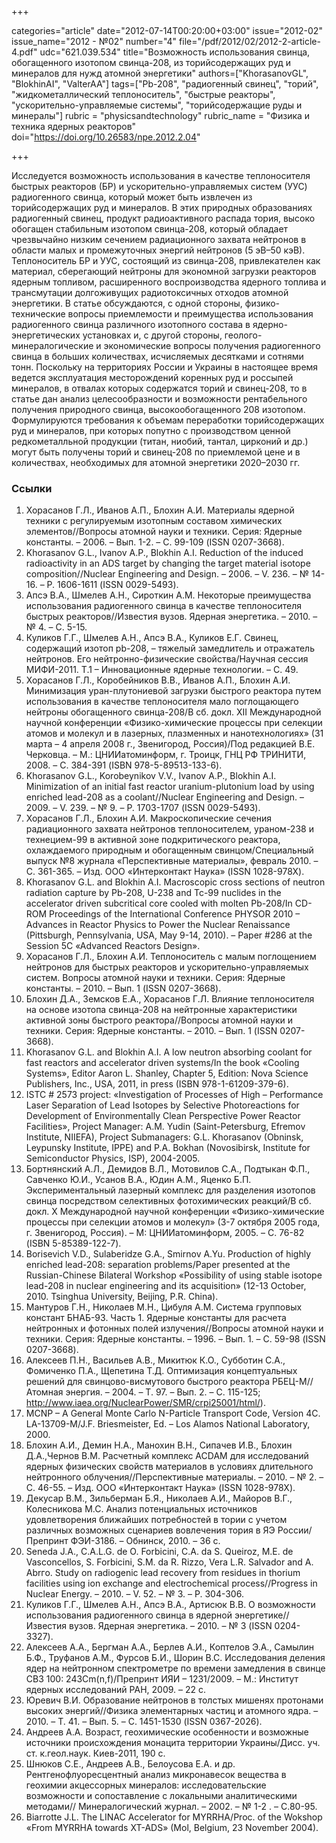 +++

categories="article"
date="2012-07-14T00:20:00+03:00"
issue="2012-02"
issue_name="2012 - №02"
number="4"
file="/pdf/2012/02/2012-2-article-4.pdf"
udc="621.039.534"
title="Возможность использования свинца, обогащенного изотопом свинца-208, из торийсодержащих руд и минералов для нужд атомной энергетики"
authors=["KhorasanovGL", "BlokhinAI", "ValterAA"]
tags=["Pb-208", "радиогенный свинец", "торий", "жидкометаллический теплоноситель", "быстрые реакторы", "ускорительно-управляемые системы", "торийсодержащие руды и минералы"]
rubric = "physicsandtechnology"
rubric_name = "Физика и техника ядерных реакторов"
doi="https://doi.org/10.26583/npe.2012.2.04"

+++

Исследуется возможность использования в качестве теплоносителя быстрых реакторов (БР) и ускорительно-управляемых систем (УУС) радиогенного свинца, который может быть извлечен из торийсодержащих руд и минералов. В этих природных образованиях радиогенный свинец, продукт радиоактивного распада тория, высоко обогащен стабильным изотопом свинца-208, который обладает чрезвычайно низким сечением радиационного захвата нейтронов в области малых и промежуточных энергий нейтронов (5 эВ–50 кэВ). Теплоноситель БР и УУС, состоящий из свинца-208, привлекателен как материал, сберегающий нейтроны для экономной загрузки реакторов ядерным топливом, расширенного воспроизводства ядерного топлива и трансмутации долгоживущих радиотоксичных отходов атомной энергетики. В статье обсуждаются, с одной стороны, физико-технические вопросы приемлемости и преимущества использования радиогенного свинца различного изотопного состава в ядерно-энергетических установках и, с другой стороны, геолого-минералогические и экономические вопросы получения радиогенного свинца в больших количествах, исчисляемых десятками и сотнями тонн. Поскольку на территориях России и Украины в настоящее время ведется эксплуатация месторождений коренных руд и россыпей минералов, в отвалах которых содержатся торий и свинец-208, то в статье дан анализ целесообразности и возможности рентабельного получения природного свинца, высокообогащенного 208 изотопом. Формулируются требования к объемам переработки торийсодержащих руд и минералов, при которых попутно с производством ценной редкометалльной продукции (титан, ниобий, тантал, цирконий и др.) могут быть получены торий и свинец-208 по приемлемой цене и в количествах, необходимых для атомной энергетики 2020–2030 гг.

### Ссылки

1. Хорасанов Г.Л., Иванов А.П., Блохин А.И. Материалы ядерной техники с регулируемым изотопным составом химических элементов//Вопросы атомной науки и техники. Серия: Ядерные константы. – 2006. – Вып. 1-2. – С. 99-109 (ISSN 0207-3668).
2. Khorasanov G.L., Ivanov A.P., Blokhin A.I. Reduction of the induced radioactivity in an ADS target by changing the target material isotope composition//Nuclear Engineering and Design. – 2006. – V. 236. – № 14-16. – Р. 1606-1611 (ISSN 0029-5493).
3. Апсэ В.А., Шмелев А.Н., Сироткин А.М. Некоторые преимущества использования радиогенного свинца в качестве теплоносителя быстрых реакторов//Известия вузов. Ядерная энергетика. – 2010. – № 4. – С. 5-15.
4. Куликов Г.Г., Шмелев А.Н., Апсэ В.А., Куликов Е.Г. Свинец, содержащий изотоп pb-208, – тяжелый замедлитель и отражатель нейтронов. Его нейтронно-физические свойства/Научная сессия МИФИ-2011. Т.1 – Инновационные ядерные технологии. – С. 49.
5. Хорасанов Г.Л., Коробейников В.В., Иванов А.П., Блохин А.И. Минимизация уран-плутониевой загрузки быстрого реактора путем использования в качестве теплоносителя мало поглощающего нейтроны обогащенного свинца-208/В сб. докл. XII Международной научной конференции «Физико-химические процессы при селекции атомов и молекул и в лазерных, плазменных и нанотехнологиях» (31 марта – 4 апреля 2008 г., Звенигород, Россия)/Под редакцией В.Е. Черковца. – М.: ЦНИИатоминформ, г. Троицк, ГНЦ РФ ТРИНИТИ, 2008. – С. 384-391 (ISBN 978-5-89513-133-6).
6. Khorasanov G.L., Korobeynikov V.V., Ivanov A.P., Blokhin A.I. Minimization of an initial fast reactor uranium-plutonium load by using enriched lead-208 as a coolant//Nuclear Engineering and Design. – 2009. – V. 239. – № 9. – Р. 1703-1707 (ISSN 0029-5493).
7. Хорасанов Г.Л., Блохин А.И. Макроскопические сечения радиационного захвата нейтронов теплоносителем, ураном-238 и технецием-99 в активной зоне подкритического реактора, охлаждаемого природным и обогащенным свинцом/Специальный выпуск №8 журнала «Перспективные материалы», февраль 2010. – С. 361-365. – Изд. ООО «Интерконтакт Наука» (ISSN 1028-978X).
8. Khorasanov G.L. and Blokhin A.I. Macroscopic cross sections of neutron radiation capture by Pb-208, U-238 and Tc-99 nuclides in the accelerator driven subcritical core cooled with molten Pb-208/In CD-ROM Proceedings of the International Conference PHYSOR 2010 – Advances in Reactor Physics to Power the Nuclear Renaissance (Pittsburgh, Pennsylvania, USA, May 9-14, 2010). – Paper #286 at the Session 5C «Advanced Reactors Design».
9. Хорасанов Г.Л., Блохин А.И. Теплоноситель с малым поглощением нейтронов для быстрых реакторов и ускорительно-управляемых систем. Вопросы атомной науки и техники. Серия: Ядерные константы. – 2010. – Вып. 1 (ISSN 0207-3668).
10. Блохин Д.А., Земсков Е.А., Хорасанов Г.Л. Влияние теплоносителя на основе изотопа свинца-208 на нейтронные характеристики активной зоны быстрого реактора//Вопросы атомной науки и техники. Серия: Ядерные константы. – 2010. – Вып. 1 (ISSN 0207-3668).
11. Khorasanov G.L. and Blokhin A.I. A low neutron absorbing coolant for fast reactors and accelerator driven systems/In the book «Cooling Systems», Editor Aaron L. Shanley, Chapter 5, Edition: Nova Science Publishers, Inc., USA, 2011, in press (ISBN 978-1-61209-379-6).
12. ISTC # 2573 project: «Investigation of Processes of High – Performance Laser Separation of Lead Isotopes by Selective Photoreactions for Development of Environmentally Clean Perspective Power Reactor Facilities», Project Manager: A.M. Yudin (Saint-Petersburg, Efremov Institute, NIIEFA), Project Submanagers: G.L. Khorasanov (Obninsk, Leypunsky Institute, IPPE) and P.A. Bokhan (Novosibirsk, Institute for Semiconductor Physics, ISP), 2004-2005.
13. Бортнянский А.Л., Демидов В.Л., Мотовилов С.А., Подтыкан Ф.П., Савченко Ю.И., Усанов В.А., Юдин А.М., Яценко Б.П. Экспериментальный лазерный комплекс для разделения изотопов свинца посредством селективных фотохимических реакций/В сб. докл. X Международной научной конференции «Физико-химические процессы при селекции атомов и молекул» (3-7 октября 2005 года, г. Звенигород, Россия). – М: ЦНИИатоминформ, 2005. – С. 76-82 (ISBN 5-85389-122-7).
14. Borisevich V.D., Sulaberidze G.A., Smirnov A.Yu. Production of highly enriched lead-208: separation problems/Paper presented at the Russian-Chinese Bilateral Workshop «Possibility of using stable isotope lead-208 in nuclear engineering and its acquisition» (12-13 October, 2010. Tsinghua University, Beijing, P.R. China).
15. Мантуров Г.Н., Николаев М.Н., Цибуля А.М. Система групповых констант БНАБ-93. Часть 1. Ядерные константы для расчета нейтронных и фотонных полей излучения//Вопросы атомной науки и техники. Серия: Ядерные константы. – 1996. – Вып. 1. – С. 59-98 (ISSN 0207-3668).
16. Алексеев П.Н., Васильев А.В., Микитюк К.О., Субботин С.А., Фомиченко П.А., Щепетина Т.Д. Оптимизация концептуальных решений для свинцово-висмутового быстрого реактора РБЕЦ-М// Атомная энергия. – 2004. – Т. 97. – Вып. 2. – С. 115-125; http://www.iaea.org/NuclearPower/SMR/crpi25001/html/).
17. MCNP – A General Monte Carlo N-Particle Transport Code, Version 4C. LA-13709-M/J.F. Briesmeister, Ed. – Los Alamos National Laboratory, 2000.
18. Блохин А.И., Демин Н.А., Манохин В.Н., Сипачев И.В., Блохин Д.А.,Чернов В.М. Расчетный комплекс ACDAM для исследований ядерных физических свойств материалов в условиях длительного нейтронного облучения//Перспективные материалы. – 2010. – № 2. – С. 46-55. – Изд. ООО «Интерконтакт Наука» (ISSN 1028-978X).
19. Декусар В.М., Зильберман Б.Я., Николаев А.И., Майоров В.Г., Колесникова М.С. Анализ потенциальных источников удовлетворения ближайших потребностей в тории с учетом различных возможных сценариев вовлечения тория в ЯЭ России/Препринт ФЭИ-3186. – Обнинск, 2010. – 36 с.
20. Seneda J.A., C.A.L.G. de O. Forbicini, C.A. da S. Queiroz, M.E. de Vasconcellos, S. Forbicini, S.M. da R. Rizzo, Vera L.R. Salvador and A. Abrгo. Study on radiogenic lead recovery from residues in thorium facilities using ion exchange and electrochemical process//Progress in Nuclear Energy. – 2010. – V. 52. – № 3. – Р. 304-306.
21. Куликов Г.Г., Шмелев А.Н., Апсэ В.А., Артисюк В.В. О возможности использования радиогенного свинца в ядерной энергетике//Известия вузов. Ядерная энергетика. – 2010. – № 3 (ISSN 0204-3327).
22. Алексеев А.А., Бергман А.А., Берлев А.И., Коптелов Э.А., Самылин Б.Ф., Труфанов А.М., Фурсов Б.И., Шорин В.С. Исследования деления ядер на нейтронном спектрометре по времени замедления в свинце СВЗ 100: 243Cm(n,f)/Препринт ИЯИ – 1231/2009. – М.: Институт ядерных исследований РАН, 2009. – 22 с.
23. Юревич В.И. Образование нейтронов в толстых мишенях протонами высоких энергий//Физика элементарных частиц и атомного ядра. – 2010. – Т. 41. – Вып. 5. – С. 1451-1530 (ISSN 0367-2026).
24. Андреев А.A. Возраст, геохимические особенности и возможные источники происхождения монацита территории Украины/Дисс. уч. ст. к.геол.наук. Киев-2011, 190 с.
25. Шнюков С.Е., Андреев А.В., Белоусова Е.А. и др. Рентгенофлуоресцентный анализ микронавесок вещества в геохимии акцессорных минералов: исследовательские возможности и сопоставление с локальными аналитическими методами// Минералогический журнал. – 2002. – № 1-2 . – С.80-95.
26. Biarrotte J.L. The LINAC Accelerator for MYRRHA/Proc. of the Wokshop «From MYRRHA towards XT-ADS» (Mol, Belgium, 23 November 2004).